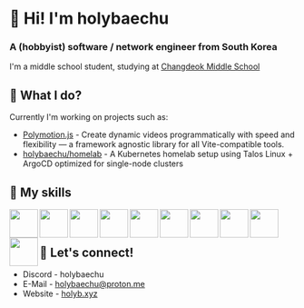 # 👋 Hi! I'm holybaechu
### A (hobbyist) software / network engineer from South Korea
I'm a middle school student, studying at [Changdeok Middle School](https://namu.wiki/w/창덕중학교)

## 📱 What I do?
Currently I'm working on projects such as:
- [Polymotion.js](https://github.com/PolymotionJS/polymotion) - Create dynamic videos programmatically with speed and flexibility — a framework agnostic library for all Vite-compatible tools.
- [holybaechu/homelab](https://github.com/holybaechu/homelab) - A Kubernetes homelab setup using Talos Linux + ArgoCD optimized for single-node clusters

## 🦾 My skills
<img align="left" width=50px src="https://cdn.jsdelivr.net/gh/devicons/devicon@latest/icons/typescript/typescript-original.svg" />
<img align="left" width=50px src="https://cdn.jsdelivr.net/gh/devicons/devicon@latest/icons/nodejs/nodejs-original.svg" />
<img align="left" width=50px src="https://cdn.jsdelivr.net/gh/devicons/devicon@latest/icons/bun/bun-original.svg" />
<img align="left" width=50px src="https://cdn.jsdelivr.net/gh/devicons/devicon@latest/icons/rust/rust-original.svg" />
<img align="left" width=50px src="https://cdn.jsdelivr.net/gh/devicons/devicon@latest/icons/java/java-original.svg" />
<img align="left" width=50px src="https://cdn.jsdelivr.net/gh/devicons/devicon@latest/icons/go/go-original-wordmark.svg" />
<img align="left" width=50px src="https://cdn.jsdelivr.net/gh/devicons/devicon@latest/icons/svelte/svelte-original.svg" />
<img align="left" width=50px src="https://cdn.jsdelivr.net/gh/devicons/devicon@latest/icons/mysql/mysql-original-wordmark.svg" />
<img align="left" width=50px src="https://cdn.jsdelivr.net/gh/devicons/devicon@latest/icons/postgresql/postgresql-original-wordmark.svg" />
<img align="left" width=50px src="https://cdn.jsdelivr.net/gh/devicons/devicon@latest/icons/linux/linux-original.svg" />
<br><br>

## 🙌 Let's connect!
- Discord - holybaechu
- E-Mail - [holybaechu@proton.me](mailto:holybaechu@proton.me)
- Website - [holyb.xyz](https://holyb.xyz)
